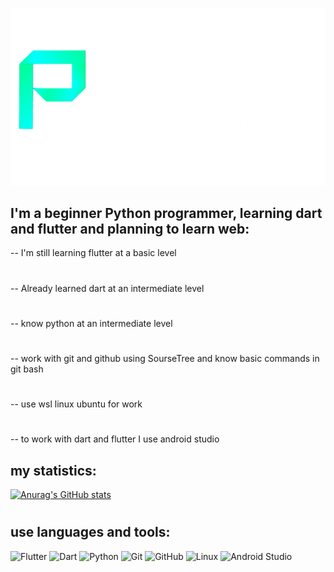 [![Header](https://github.com/ph2n1a/ph2n1a/blob/main/assets/banner.png)](https://t.me/ph2n1a)

## I'm a beginner Python programmer, learning dart and flutter and planning to learn web:

 -- I'm still learning flutter at a basic level
 #
 -- Already learned dart at an intermediate level
 #
 -- know python at an intermediate level
 #
 -- work with git and github using SourseTree and know basic commands in git bash
 #
 -- use wsl linux ubuntu for work
 #
 -- to work with dart and flutter I use android studio

## my statistics:

[![Anurag's GitHub stats](https://github.com/anuraghazra/github-readme-stats/blob/f419987f00e34fe5f506983ceae6ce48b3fe3c90/themes/index.js/api?username=ph2n1a&theme=blue_green)](https://github.com/anuraghazra/github-readme-stats)

#

## use languages ​​and tools:

![Flutter](https://img.shields.io/badge/-Flutter-000000?style=for-the-badge&logo=flutter&logoColor=00FFCB)
![Dart](https://img.shields.io/badge/-Dart-000000?style=for-the-badge&logo=dart&logoColor=00FFCB)
![Python](https://img.shields.io/badge/-Python-000000?style=for-the-badge&logo=python&logoColor=00FFCB)
![Git](https://img.shields.io/badge/-Git-000000?style=for-the-badge&logo=git&logoColor=00FFCB)
![GitHub](https://img.shields.io/badge/-GitHub-000000?style=for-the-badge&logo=github&logoColor=00FFCB)
![Linux](https://img.shields.io/badge/-Linux-000000?style=for-the-badge&logo=linux&logoColor=00FFCB)
![Android Studio](https://img.shields.io/badge/-Android&nbsp;Studio-000000?style=for-the-badge&logo=androidstudio&logoColor=00FFCB)